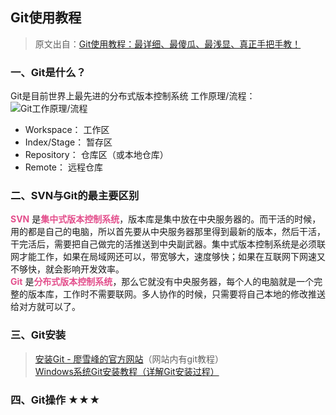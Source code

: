 ## Git使用教程
> 原文出自：[Git使用教程：最详细、最傻瓜、最浅显、真正手把手教！](https://mp.weixin.qq.com/s?__biz=MzI1NDQ3MjQxNA==&mid=2247487262&idx=2&sn=5c2aa3be4a9422e7b778e245daf5389f&chksm=e9c5f6afdeb27fb9defa48fd7c279662c3a3b72ec787f158af270ec392275bbeb6e070b2f22c&mpshare=1&scene=23&srcid=1017gdrlB3XPLoviLBJD7wA4#rd)

### 一、Git是什么？
Git是目前世界上最先进的分布式版本控制系统
工作原理/流程：
![Git工作原理/流程](https://mmbiz.qpic.cn/mmbiz_png/e1jmIzRpwWiaEynpFwWSmr59icj386rKKxiaCC3m4XHaxHaaqLkYlukTUALnHN74icx3VZyIM3uEXz7JA9ldicwe8BQ/640?tp=webp&wxfrom=5&wx_lazy=1&wx_co=1)  
+ Workspace： 工作区
+ Index/Stage： 暂存区
+ Repository： 仓库区（或本地仓库）
+ Remote： 远程仓库

### 二、SVN与Git的最主要区别
<font style="color: rgb(227,79,140);">**SVN**</font> 是<font style="color: rgb(227,79,140);">**集中式版本控制系统**</font>，版本库是集中放在中央服务器的。而干活的时候，用的都是自己的电脑，所以首先要从中央服务器那里得到最新的版本，然后干活，干完活后，需要把自己做完的活推送到中央副武器。集中式版本控制系统是必须联网才能工作，如果在局域网还可以，带宽够大，速度够快；如果在互联网下网速又不够快，就会影响开发效率。  
<font style="color: rgb(227,79,140);">**Git**</font> 是<font style="color: rgb(227,79,140);">**分布式版本控制系统**</font>，那么它就没有中央服务器，每个人的电脑就是一个完整的版本库，工作时不需要联网。多人协作的时候，只需要将自己本地的修改推送给对方就可以了。  

### 三、Git安装
> [安装Git - 廖雪峰的官方网站](https://www.liaoxuefeng.com/wiki/896043488029600/896067074338496)（网站内有git教程）  
> [Windows系统Git安装教程（详解Git安装过程）](https://www.cnblogs.com/xueweisuoyong/p/11914045.html)

### 四、Git操作 ★★★
